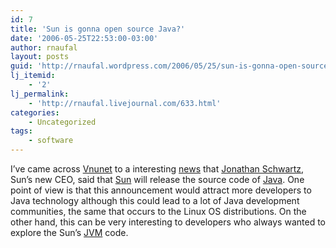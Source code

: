 ```yaml
---
id: 7
title: 'Sun is gonna open source Java?'
date: '2006-05-25T22:53:00-03:00'
author: rnaufal
layout: posts
guid: 'http://rnaufal.wordpress.com/2006/05/25/sun-is-gonna-open-source-java/'
lj_itemid:
    - '2'
lj_permalink:
    - 'http://rnaufal.livejournal.com/633.html'
categories:
    - Uncategorized
tags:
    - software
---
```


I’ve came across [Vnunet](http://www.vnunet.com/) to a interesting [news](http://www.vnunet.com/vnunet/news/2156205/sun-promises-open-source-java) that [Jonathan Schwartz](http://en.wikipedia.org/wiki/Jonathan_I._Schwartz), Sun’s new CEO, said that [Sun](http://www.sun.com) will release the source code of [Java](http://en.wikipedia.org/wiki/Java_programming_language). One point of view is that this announcement would attract more developers to Java technology although this could lead to a lot of Java development communities, the same that occurs to the Linux OS distributions. On the other hand, this can be very interesting to developers who always wanted to explore the Sun’s [JVM](http://en.wikipedia.org/wiki/JVM) code.